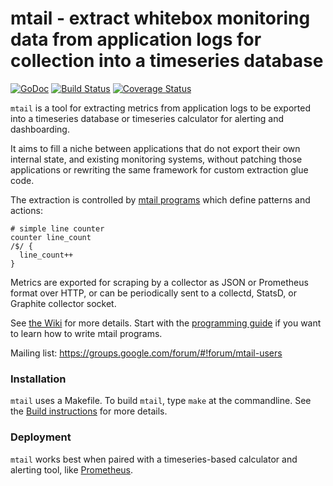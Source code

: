 mtail - extract whitebox monitoring data from application logs for collection into a timeseries database
========================================================================================================

[![GoDoc](https://godoc.org/github.com/google/mtail?status.png)](http://godoc.org/github.com/google/mtail)
[![Build Status](https://travis-ci.org/google/mtail.svg)](https://travis-ci.org/google/mtail)
[![Coverage Status](https://coveralls.io/repos/google/mtail/badge.svg)](https://coveralls.io/r/google/mtail)

`mtail` is a tool for extracting metrics from application logs to be exported
into a timeseries database or timeseries calculator for alerting and
dashboarding.

It aims to fill a niche between applications that do not export their own
internal state, and existing monitoring systems, without patching those
applications or rewriting the same framework for custom extraction glue code.

The extraction is controlled
by [mtail programs](https://github.com/google/mtail/wiki/Programming-Guide)
which define patterns and actions:

    # simple line counter
    counter line_count
    /$/ {
      line_count++
    }

Metrics are exported for scraping by a collector as JSON or Prometheus format
over HTTP, or can be periodically sent to a collectd, StatsD, or Graphite
collector socket.

See [the Wiki](https://github.com/google/mtail/wiki/Home) for more details.
Start with
the [programming guide](https://github.com/google/mtail/wiki/Programming-Guide)
if you want to learn how to write mtail programs.

Mailing list: https://groups.google.com/forum/#!forum/mtail-users

### Installation

`mtail` uses a Makefile.  To build `mtail`, type `make` at the commandline.
See the [Build instructions](https://github.com/google/mtail/wiki/Building) for
more details.

### Deployment

`mtail` works best when paired with a timeseries-based calculator and alerting
tool, like [Prometheus](http://prometheus.io).
